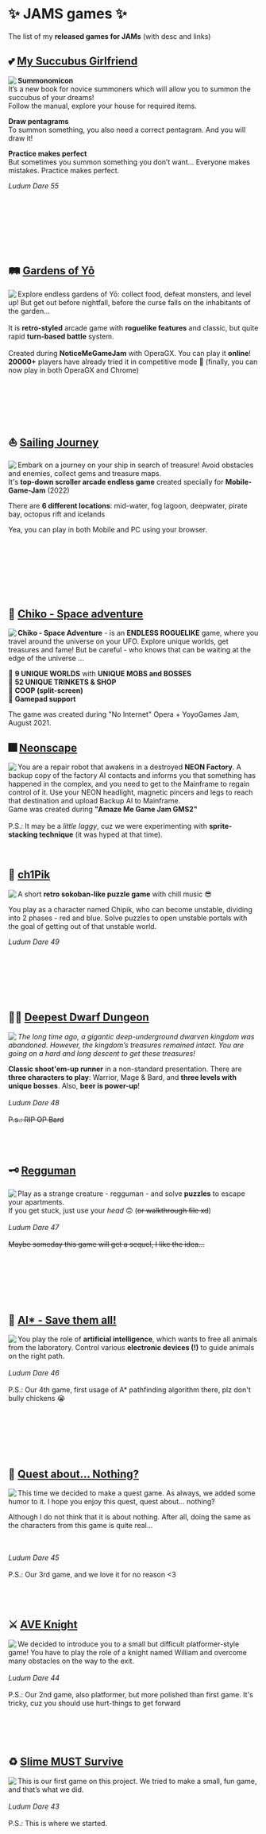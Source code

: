 # ✨ JAMS games ✨
The list of my **released games for JAMs** (with desc and links)

## 💕 [My Succubus Girlfriend](https://ninjacatz.itch.io/my-succubus-gf) ##

<div class="pull_left"><img src="https://github.com/Jill-of-All-Trades/-JAMS-games-/assets/52456404/87ba8edc-4177-498f-b614-cf679f058976" align="left"> 

  **Summonomicon**<br>
  It’s a new book for novice summoners which will allow you to summon the succubus of your dreams!<br>
  Follow the manual, explore your house for required items.
  
  **Draw pentagrams**<br>
  To summon something, you also need a correct pentagram. And you will draw it!

  **Practice makes perfect**<br>
  But sometimes you summon something you don’t want… Everyone makes mistakes. Practice makes perfect.

  *Ludum Dare 55*
  <br><br><br><br> <br><br><br><br>

</div>

## 🛤 [Gardens of Yō](https://gx.games/ru/games/n6wqij/gardens-of-yo/) ##

<div class="pull_left"><img src="https://github.com/Jill-of-All-Trades/-JAMS-games-/assets/52456404/718928c6-232c-449c-b2b5-a2a1702617d7" align="left"> 

  Explore endless gardens of Yō: collect food, defeat monsters, and level up! But get out before nightfall, before the curse falls on the inhabitants of the garden...
  <br>
  <br>
  It is **retro-styled** arcade game with **roguelike features** and classic, but quite rapid **turn-based battle** system.
  <br>
  <br>
  Created during **NoticeMeGameJam** with OperaGX. You can play it __online__! **20000+** players have already tried it in competitive mode 🤯 (finally, you can now play in both OperaGX and Chrome)
  <br><br><br><br><br><br>
</div> 

## ⛵ [Sailing Journey](https://gx.games/ru/games/7iom59/sailing-journey/) ##

<div class="pull_left"><img src="https://github.com/Jill-of-All-Trades/-JAMS-games-/assets/52456404/2a83e081-6932-4f92-bf58-0927bd85ce34" align="left">

  Embark on a journey on your ship in search of treasure! Avoid obstacles and enemies, collect gems and treasure maps. 
  <br>
  It's **top-down scroller arcade endless game** created specially for **Mobile-Game-Jam** (2022)

  There are **6 different locations**: mid-water, fog lagoon, deepwater, pirate bay, octopus rift and icelands

  Yea, you can play in both Mobile and PC using your browser.
  <br><br><br><br><br><br><br><br>

</div>

## 💫 [Chiko - Space adventure](https://gamejolt.com/games/chiko-space-adventure/638170) ##

<div class="pull_left"><img src="https://github.com/Jill-of-All-Trades/-JAMS-games-/assets/52456404/a55c37b4-135c-4ce1-a8a9-a9ee7a985e1b" align="left">

**Chiko - Space Adventure** - is an **ENDLESS ROGUELIKE** game, where you travel around the universe on your UFO. Explore unique worlds, get treasures and fame! But be careful - who knows that can be waiting at the edge of the universe ...

 💠 **9 UNIQUE WORLDS** with **UNIQUE MOBS and BOSSES** <br>
 💠 **52 UNIQUE TRINKETS & SHOP** <br>
 💠 **COOP (split-screen)** <br>
 💠 **Gamepad support**<br>

  The game was created during "No Internet" Opera + YoyoGames Jam, August 2021.
  
</div>

## 🎆 [Neonscape](https://ninjacatz.itch.io/neonscape) ##

<div class="pull_left"><img src="https://github.com/Jill-of-All-Trades/-JAMS-games-/assets/52456404/81f5713c-e727-4b3f-aeaa-42c4b5b0ac41" align="left">

You are a repair robot that awakens in a destroyed **NEON Factory**. A backup copy of the factory AI contacts and informs you that something has happened in the complex, and you need to get to the Mainframe to regain control of it. Use your NEON headlight, magnetic pincers and legs to reach that destination and upload Backup AI to Mainframe.<br>
Game was created during **"Amaze Me Game Jam GMS2"** <br><br>
P.S.: It may be a *little laggy*, cuz we were experimenting with **sprite-stacking technique** (it was hyped at that time).
  
</div>
<br>

## 📱 [ch1Pik](https://ldjam.com/events/ludum-dare/49/ch1pik) ##

<div class="pull_left"><img src="https://github.com/Jill-of-All-Trades/-JAMS-games-/assets/52456404/d6c12fbd-b116-415b-9f81-5f0a853f7701" align="left">

A short **retro sokoban-like puzzle game** with chill music 😎

You play as a character named Chipik, who can become unstable, dividing into 2 phases - red and blue. Solve puzzles to open unstable portals with the goal of getting out of that unstable world.

*Ludum Dare 49*
<br><br><br><br><br><br><br>
</div>

## 🧙‍♂️ [Deepest Dwarf Dungeon](https://ldjam.com/events/ludum-dare/48/deepest-dwarf-dungeon) ##

<div class="pull_left"><img src="https://github.com/Jill-of-All-Trades/-JAMS-games-/assets/52456404/3e88a31d-0e3d-4c85-95c1-0e794fd7d0d5" align="left">
  
_The long time ago, a gigantic deep-underground dwarven kingdom was abandoned. However, the kingdom’s treasures remained intact. You are going on a hard and long descent to get these treasures!_ <br>

  **Classic shoot'em-up runner** in a non-standard presentation. There are **three characters to play**: Warrior, Mage & Bard, and **three levels with unique bosses**. Also, **beer is power-up**!
  <br><br>
  *Ludum Dare 48*
  <br><br>
  ~~P.s.: RIP OP Bard~~
  <br><br><br><br>
</div>

## 🗝 [Regguman](https://ldjam.com/events/ludum-dare/47/regguman) ##

<div class="pull_left"><img src="https://github.com/Jill-of-All-Trades/-JAMS-games-/assets/52456404/4479c9bc-9804-427e-b604-f2c56f5545a8" align="left">

Play as a strange creature - regguman - and solve **puzzles** to escape your apartments.<br>If you get stuck, just use your _head_ 🙃 (~~or walkthrough file xd~~)
<br><br>
*Ludum Dare 47*
<br><br>
~~Maybe someday this game will get a sequel, I like the idea...~~
<br><br><br><br><br><br><br>
 
</div>

## 🐓 [AI* - Save them all!](https://ldjam.com/events/ludum-dare/46/ai-save-them-all) ##

<div class="pull_left"><img src="https://github.com/Jill-of-All-Trades/-JAMS-games-/assets/52456404/0b1d2602-4ebc-4c55-8c95-d79e4dd9df01" align="left">

You play the role of **artificial intelligence**, which wants to free all animals from the laboratory. Control various **electronic devices (!)** to guide animals on the right path.
<br><br>
*Ludum Dare 46*
<br><br>
P.S.: Our 4th game, first usage of A* pathfinding algorithm there, plz don't bully chickens 😭
<br><br><br><br><br><br><br>
</div>

## 🐊 [Quest about... Nothing?](https://ldjam.com/events/ludum-dare/45/quest-about-nothing) ##

<div class="pull_left"><img src="https://github.com/Jill-of-All-Trades/-JAMS-games-/assets/52456404/d1c7dd01-a8f3-4395-8c6a-a8e56bd8ecc8" align="left">

This time we decided to make a quest game. As always, we added some humor to it. I hope you enjoy this quest, quest about… nothing?

Although I do not think that it is about nothing. After all, doing the same as the characters from this game is quite real…

<br><br>
*Ludum Dare 45*
<br><br>
P.S.: Our 3rd game, and we love it for no reason <3
<br><br><br><br>
  
</div>

## ⚔ [AVE Knight](https://ldjam.com/events/ludum-dare/44/ave-knight) ##

<div class="pull_left"><img src="https://github.com/Jill-of-All-Trades/-JAMS-games-/assets/52456404/3e8ea39b-c1b8-4bb4-8409-53af00f98cb2" align="left">

We decided to introduce you to a small but difficult platformer-style game! You have to play the role of a knight named William and overcome many obstacles on the way to the exit.
<br><br>
*Ludum Dare 44*
<br><br>
P.S.: Our 2nd game, also platformer, but more polished than first game. It's tricky, cuz you should use hurt-things to get forward
<br><br><br><br><br>  
</div>

## ♻ [Slime MUST Survive](https://ldjam.com/events/ludum-dare/43/slime-must-survive) ##

<div class="pull_left"><img src="https://github.com/Jill-of-All-Trades/-JAMS-games-/assets/52456404/13b72bd7-7a92-431b-a620-881f80a2c5cc" align="left">

This is our first game on this project. We tried to make a small, fun game, and that’s what we did.
<br><br>
*Ludum Dare 43*
<br><br> 
P.S.: This is where we started.
</div>
